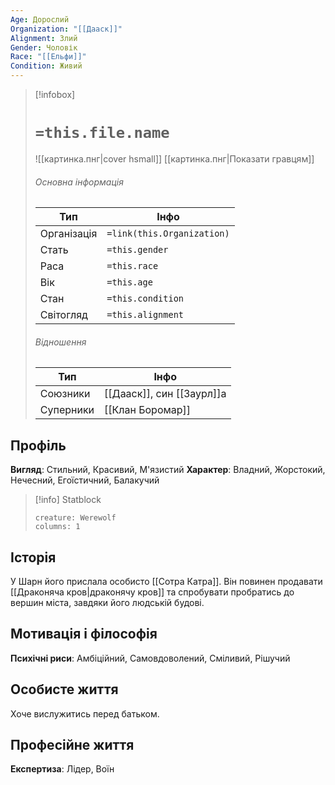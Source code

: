 ```yaml
---
Age: Дорослий
Organization: "[[Дааск]]"
Alignment: Злий
Gender: Чоловік
Race: "[[Ельфи]]"
Condition: Живий
---
```

> [!infobox]
> # `=this.file.name`
> ![[картинка.пнг|cover hsmall]]
> [[картинка.пнг|Показати гравцям]]
> ###### Основна інформація
> Тип | Інфо |
> ---|---|
> Організація | `=link(this.Organization)` |
> Стать | `=this.gender` |
> Раса | `=this.race` |
> Вік | `=this.age` |
> Стан | `=this.condition` |
> Світогляд | `=this.alignment` |
> ###### Відношення
> Тип | Інфо |
> ---|---|
> Союзники | [[Дааск]], син [[Заурл]]а |
> Суперники | [[Клан Боромар]] |

## Профіль
**Вигляд**: Стильний, Красивий, М'язистий
**Характер**: Владний, Жорстокий, Нечесний, Егоїстичний, Балакучий

> [!info] Statblock
> ```statblock
> creature: Werewolf
> columns: 1
> ```

## Історія
У Шарн його прислала особисто [[Сотра Катра]]. Він повинен продавати [[Драконяча кров|драконячу кров]] та спробувати пробратись до вершин міста, завдяки його людській будові.
## Мотивація і філософія
**Психічні риси**: Амбіційний, Самовдоволений, Сміливий, Рішучий
## Особисте життя
Хоче вислужитись перед батьком.
## Професійне життя
**Експертиза**: Лідер, Воїн